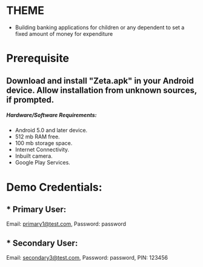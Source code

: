 # THEME
* Building banking applications for children or any dependent to set a fixed amount of money for expenditure
# Prerequisite
## Download and install "Zeta.apk" in your Android device. Allow installation from unknown sources, if prompted.



  
##### Hardware/Software Requirements:

* Android 5.0 and later device.
* 512 mb RAM free.
* 100 mb storage space.
* Internet Connectivity.
* Inbuilt camera.
* Google Play Services.

# Demo Credentials:

## * Primary User:
  Email: primary1@test.com, Password: password
## * Secondary User: 
  Email: secondary3@test.com, Password: password, PIN: 123456
